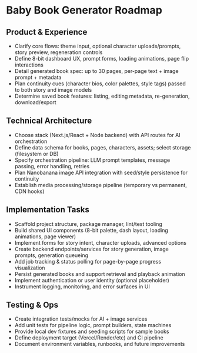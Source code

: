 # Baby Book Generator Roadmap

## Product & Experience
- Clarify core flows: theme input, optional character uploads/prompts, story preview, regeneration controls
- Define 8-bit dashboard UX, prompt forms, loading animations, page flip interactions
- Detail generated book spec: up to 30 pages, per-page text + image prompt + metadata
- Plan continuity cues (character bios, color palettes, style tags) passed to both story and image models
- Determine saved book features: listing, editing metadata, re-generation, download/export

## Technical Architecture
- Choose stack (Next.js/React + Node backend) with API routes for AI orchestration
- Define data schema for books, pages, characters, assets; select storage (filesystem or DB)
- Specify orchestration pipeline: LLM prompt templates, message passing, error handling, retries
- Plan Nanobanana image API integration with seed/style persistence for continuity
- Establish media processing/storage pipeline (temporary vs permanent, CDN hooks)

## Implementation Tasks
- Scaffold project structure, package manager, lint/test tooling
- Build shared UI components (8-bit palette, dash layout, loading animations, page viewer)
- Implement forms for story intent, character uploads, advanced options
- Create backend endpoints/services for story generation, image prompts, generation queueing
- Add job tracking & status polling for page-by-page progress visualization
- Persist generated books and support retrieval and playback animation
- Implement authentication or user identity (optional placeholder)
- Instrument logging, monitoring, and error surfaces in UI

## Testing & Ops
- Create integration tests/mocks for AI + image services
- Add unit tests for pipeline logic, prompt builders, state machines
- Provide local dev fixtures and seeding scripts for sample books
- Define deployment target (Vercel/Render/etc) and CI pipeline
- Document environment variables, runbooks, and future improvements

